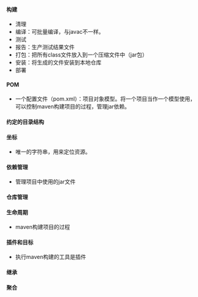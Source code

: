 #### 构建 

* 清理
* 编译：可批量编译，与javac不一样。
* 测试
* 报告：生产测试结果文件
* 打包：把所有class文件放入到一个压缩文件中（jar包）
* 安装：将生成的文件安装到本地仓库
* 部署

#### POM

* 一个配置文件（pom.xml）：项目对象模型。将一个项目当作一个模型使用，可以控制maven构建项目的过程，管理jar依赖。

#### 约定的目录结构

#### 坐标

* 唯一的字符串，用来定位资源。

#### 依赖管理

* 管理项目中使用的jar文件

#### 仓库管理

#### 生命周期

* maven构建项目的过程

#### 插件和目标

* 执行maven构建的工具是插件

#### 继承

#### 聚合